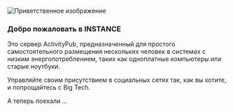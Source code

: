 ![Приветственное изображение](/helpimages/welcome.jpg)
### Добро пожаловать в INSTANCE
Это сервер ActivityPub, предназначенный для простого самостоятельного размещения нескольких человек в системах с низким энергопотреблением, таких как одноплатные компьютеры или старые ноутбуки.

Управляйте своим присутствием в социальных сетях так, как вы хотите, и попрощайтесь с Big Tech.

А теперь поехали ...
